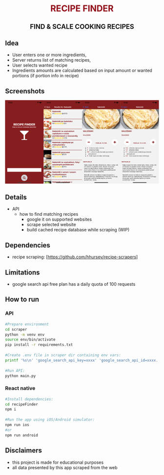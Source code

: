 <h1 style="color: #920918; text-align: center; font-weight: bold; text-transform: uppercase;">Recipe Finder</h1>
<h2 style="text-align: center; font-weight: bold; text-transform: uppercase;">Find & scale cooking recipes</h2>

## Idea

- User enters one or more ingredients,
- Server returns list of matching recipes,
- User selects wanted recipe
- Ingredients amounts are calculated based on input amount or wanted portions (if portion info in recipe)

## Screenshots

![iOS screenshots](screenshots_ios.png "iOS screenshots")

## Details

- API
  - how to find matching recipes
    - google it on supported websites
    - scrape selected website
    - build cached recipe database while scraping (WIP)

## Dependencies

- recipe scraping: [https://github.com/hhursev/recipe-scrapers]

## Limitations

- google search api free plan has a daily quota of 100 requests

## How to run

### API

```bash
#Prepare environment
cd scraper
python -m venv env
source env/bin/activate
pip install -r requirements.txt

#Create .env file in scraper dir containing env vars:
printf '%s\n' 'google_search_api_key=xxxx' 'google_search_api_id=xxxx.' > .env

#Run API:
python main.py
```

### React native

```bash
#Install dependencies:
cd recipeFinder
npm i

#Run the app using iOS/Android simulator:
npm run ios
#or
npm run android
```

## Disclaimers

- this project is made for educational purposes
- all data presented by this app scraped from the web

